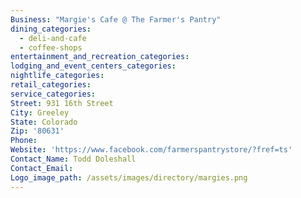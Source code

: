 ```yaml
---
Business: "Margie's Cafe @ The Farmer's Pantry"
dining_categories:
  - deli-and-cafe
  - coffee-shops
entertainment_and_recreation_categories:
lodging_and_event_centers_categories:
nightlife_categories:
retail_categories:
service_categories:
Street: 931 16th Street
City: Greeley
State: Colorado
Zip: '80631'
Phone:
Website: 'https://www.facebook.com/farmerspantrystore/?fref=ts'
Contact_Name: Todd Doleshall
Contact_Email:
Logo_image_path: /assets/images/directory/margies.png
---
```



